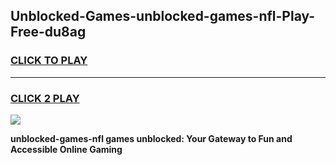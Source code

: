 
## Unblocked-Games-unblocked-games-nfl-Play-Free-du8ag
<h3>
<a href="https://premium76.site?title=unblocked-games-nfl&ref=20A">CLICK TO PLAY</a></h3>
<hr>

<h3>
<a href="https://premium76.site?title=unblocked-games-nfl&ref=20A">CLICK 2 PLAY</a>
  
</h3>

<a href="https://premium76.site?title=unblocked-games-nfl&ref=20A"><img src="https://clearcache.store/games.png"></a>


**unblocked-games-nfl games unblocked: Your Gateway to Fun and Accessible Online Gaming**
